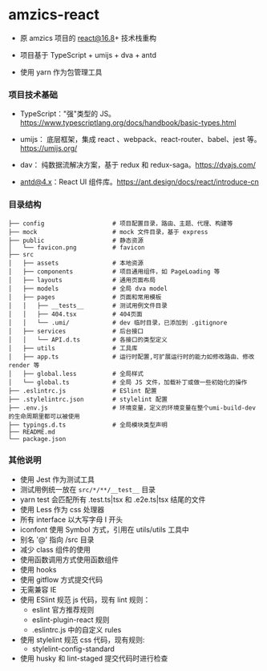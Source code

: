 # amzics-react
* 原 amzics 项目的 react@16.8+ 技术栈重构

* 项目基于 TypeScript + umijs + dva + antd

* 使用 yarn 作为包管理工具

### 项目技术基础
* TypeScript："强"类型的 JS。https://www.typescriptlang.org/docs/handbook/basic-types.html

* umijs：
  底层框架，集成 react 、webpack、react-router、babel、jest 等。https://umijs.org/

* dav：
  纯数据流解决方案，基于 redux 和 redux-saga。https://dvajs.com/

* antd@4.x：React UI 组件库。https://ant.design/docs/react/introduce-cn


### 目录结构
```
├── config                   # 项目配置目录，路由、主题、代理、构建等
├── mock                     # mock 文件目录，基于 express
├── public                   # 静态资源
│   └── favicon.png          # favicon
├── src
│   ├── assets               # 本地资源
│   ├── components           # 项目通用组件，如 PageLoading 等
│   ├── layouts              # 通用页面布局
│   ├── models               # 全局 dva model
│   ├── pages                # 页面和常用模板
│   │   ├── __tests__        # 测试用例文件目录
│   │   ├── 404.tsx          # 404页面
│   │   └── .umi/            # dev 临时目录，已添加到 .gitignore
│   ├── services             # 后台接口
│   │   └── API.d.ts         # 各接口的类型定义
│   ├── utils                # 工具库
│   ├── app.ts               # 运行时配置,可扩展运行时的能力如修改路由、修改 render 等
│   ├── global.less          # 全局样式
│   └── global.ts            # 全局 JS 文件，加载补丁或做一些初始化的操作
├── .eslintrc.js             # ESlint 配置
├── .stylelintrc.json        # stylelint 配置
├── .env.js                  # 环境变量，定义的环境变量在整个umi-build-dev的生命周期里都可以被使用
├── typings.d.ts             # 全局模块类型声明
├── README.md
└── package.json
```

### 其他说明
* 使用 Jest 作为测试工具
* 测试用例统一放在 ```src/*/**/__test__``` 目录
* yarn test 会匹配所有 .test.ts|tsx 和 .e2e.ts|tsx 结尾的文件
* 使用 Less 作为 css 处理器
* 所有 interface 以大写字母 I 开头
* iconfont 使用 Symbol 方式，引用在 utils/utils 工具中
* 别名 '@' 指向 /src 目录
* 减少 class 组件的使用
* 使用函数调用方式使用函数组件
* 使用 hooks
* 使用 gitflow 方式提交代码
* 无需兼容 IE
* 使用 ESlint 规范 js 代码，现有 lint 规则：
    *  eslint 官方推荐规则
    *  eslint-plugin-react 规则
    *  .eslintrc.js 中的自定义 rules
* 使用 stylelint 规范 css 代码，现有规则:
    *  stylelint-config-standard
* 使用 husky 和 lint-staged 提交代码时进行检查

